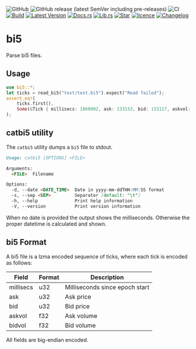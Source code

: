 ![GitHub](https://img.shields.io/github/license/mayeranalytics/bi5)
![GitHub release (latest SemVer including pre-releases)](https://img.shields.io/github/v/release/mayeranalytics/bi5?include_prereleases)
![CI](https://github.com/mayeranalytics/bi5/actions/workflows/ci.yml/badge.svg)
[![Build](https://img.shields.io/github/workflow/status/mayeranalytics/bi5/Rust)](https://github.com/mayeranalytics/bi5/actions/workflows/rust.yml)
[![Latest Version](https://img.shields.io/crates/v/bi5.svg)](https://crates.io/crates/bi5)  [![Docs.rs](https://docs.rs/bi5/badge.svg)](https://docs.rs/bi5)
[![Lib.rs](https://img.shields.io/badge/lib.rs-v0.2.1-blue)](https://lib.rs/crates/bi5)
[![Star](https://img.shields.io/github/stars/mayeranalytics/bi5.svg?style=social&amp;label=Star&amp;maxAge=2592000)](https://github.com/mayeranalytics/bi5)
[![licence](https://img.shields.io/github/license/mayeranalytics/bi5)](https://www.gnu.org/licenses/gpl-3.0.en.html)
[![Changelog](https://img.shields.io/badge/changelog-0.2.2-blue)](https://github.com/mayeranalytics/bi5/blob/main/Changelog.md)


# bi5

Parse bi5 files.

## Usage

```Rust
use bi5::*;
let ticks = read_bi5("test/test.bi5").expect("Read failed");
assert_eq!(
    ticks.first(), 
    Some(&Tick { millisecs: 1860002, ask: 133153, bid: 133117, askvol: 0.015, bidvol: 0.02 })
);
```

## catbi5 utility

The `catbi5` utility dumps a `bi5` file to stdout.

```markdown
Usage: catbi5 [OPTIONS] <FILE>

Arguments:
  <FILE>  Filename

Options:
  -d, --date <DATE_TIME>  Date in yyyy-mm-ddTHH:MM:SS format
  -s, --sep <SEP>         Separator [default: "\t"]
  -h, --help              Print help information
  -V, --version           Print version information
```

When no date is provided the output shows the milliseconds. Otherwise the proper datetime is calculated and shown.

## bi5 Format

A bi5 file is a lzma encoded sequence of ticks, where each tick is encoded as follows:

| Field     | Format | Description                    |
| --------- | ------ | ------------------------------ |
| millisecs | u32    | Milliseconds since epoch start |
| ask       | u32    | Ask price                      |
| bid       | u32    | Bid price                      |
| askvol    | f32    | Ask volume                     |
| bidvol    | f32    | Bid volume                     |

All fields are big-endian encoded.
